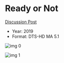 # Ready or Not

[Discussion Post](https://www.avsforum.com/threads/bass-eq-for-filtered-movies.2995212/post-58863880)

* Year: 2019
* Format: DTS-HD MA 5.1

![img 0](https://i.imgur.com/IQMWgyK.jpg)

![img 1](https://i.imgur.com/ILU51HR.png)

